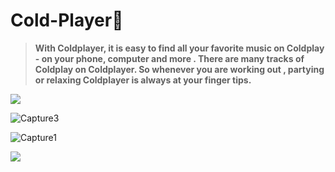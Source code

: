 # Cold-Player🎵

> **With Coldplayer, it is easy to find all your favorite music on Coldplay - on your phone, computer and more . There are many tracks of Coldplay on Coldplayer. So whenever you are working out , partying or relaxing Coldplayer is always at your finger tips.**

![](D:\PY-P\Cold-Player\Cold-Player\Capture.PNG)

![Capture3](D:\PY-P\Cold-Player\Cold-Player\Capture3.PNG)

![Capture1](D:\PY-P\Cold-Player\Cold-Player\Capture1.PNG)

![](D:\PY-P\Cold-Player\Cold-Player\Capture2.PNG)